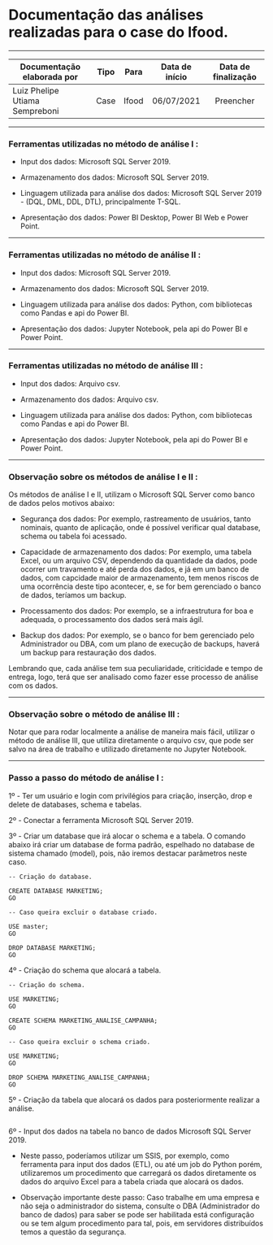 
# Documentação das análises realizadas para o case do Ifood.

---

| Documentação elaborada por     | Tipo | Para  | Data de início | Data de finalização |
| -----------------------------  |:----:|:-----:| :-------------:| :------------------:|
| Luiz Phelipe Utiama Sempreboni | Case | Ifood | 06/07/2021     | Preencher           |


---

### Ferramentas utilizadas no método de análise I :

- Input dos dados: Microsoft SQL Server 2019.

- Armazenamento dos dados: Microsoft SQL Server 2019.

- Linguagem utilizada para análise dos dados: Microsoft SQL Server 2019 - (DQL, DML, DDL, DTL), principalmente T-SQL.

- Apresentação dos dados: Power BI Desktop, Power BI Web e Power Point.

---

### Ferramentas utilizadas no método de análise II :

- Input dos dados: Microsoft SQL Server 2019.

- Armazenamento dos dados: Microsoft SQL Server 2019.

- Linguagem utilizada para análise dos dados: Python, com bibliotecas como Pandas e api do Power BI.

- Apresentação dos dados: Jupyter Notebook, pela api do Power BI e Power Point.

---

### Ferramentas utilizadas no método de análise III :

- Input dos dados: Arquivo csv.

- Armazenamento dos dados: Arquivo csv.

- Linguagem utilizada para análise dos dados: Python, com bibliotecas como Pandas e api do Power BI.

- Apresentação dos dados: Jupyter Notebook, pela api do Power BI e Power Point.

---

### Observação sobre os métodos de análise I e II :

Os métodos de análise I e II, utilizam o Microsoft SQL Server como banco de dados pelos motivos abaixo: 

- Segurança dos dados: Por exemplo, rastreamento de usuários, tanto nominais, quanto de aplicação, onde é possível verificar qual database, schema ou tabela foi acessado.

- Capacidade de armazenamento dos dados: Por exemplo, uma tabela Excel, ou um arquivo CSV, dependendo da quantidade da dados, pode ocorrer um travamento e até perda dos dados, e já em um banco de dados, com capcidade maior de armazenamento, tem menos riscos de uma ocorrência deste tipo acontecer, e, se for bem gerenciado o banco de dados, teríamos um backup.

- Processamento dos dados: Por exemplo, se a infraestrutura for boa e adequada, o processamento dos dados será mais ágil.

- Backup dos dados: Por exemplo, se o banco for bem gerenciado pelo Administrador ou DBA, com um plano de execução de backups, haverá um backup para restauração dos dados.

Lembrando que, cada análise tem sua peculiaridade, criticidade e tempo de entrega, logo, terá que ser analisado como fazer esse processo de análise com os dados.

---

### Observação sobre o método de análise III :

Notar que para rodar localmente a análise de maneira mais fácil, utilizar o método de análise III, que utiliza diretamente o arquivo csv, que pode ser salvo na área de trabalho e utilizado diretamente no Jupyter Notebook.

---

### Passo a passo do método de análise I :

1º - Ter um usuário e login com privilégios para criação, inserção, drop e delete de databases, schema e tabelas.

2º - Conectar a ferramenta Microsoft SQL Server 2019.

3º - Criar um database que irá alocar o schema e a tabela. O comando abaixo irá criar um database de forma padrão, espelhado no database de sistema chamado (model), pois, não iremos destacar parâmetros neste caso.

```
-- Criação do database.

CREATE DATABASE MARKETING;
GO

-- Caso queira excluir o database criado.

USE master;
GO

DROP DATABASE MARKETING;
GO

```

4º - Criação do schema que alocará a tabela.

```
-- Criação do schema.

USE MARKETING;
GO

CREATE SCHEMA MARKETING_ANALISE_CAMPANHA;
GO

-- Caso queira excluir o schema criado.

USE MARKETING;
GO

DROP SCHEMA MARKETING_ANALISE_CAMPANHA;
GO

```

5º - Criação da tabela que alocará os dados para posteriormente realizar a análise.

```
```

6º - Input dos dados na tabela no banco de dados Microsoft SQL Server 2019.

- Neste passo, poderíamos utilizar um SSIS, por exemplo, como ferramenta para input dos dados (ETL), ou até um job do Python porém, utilizaremos um procedimento que carregará os dados diretamente os dados do arquivo Excel para a tabela criada que alocará os dados.

- Observação importante deste passo: Caso trabalhe em uma empresa e não seja o administrador do sistema, consulte o DBA (Administrador do banco de dados) para saber se pode ser habilitada está configuração ou se tem algum procedimento para tal, pois, em servidores distribuídos temos a questão da segurança.




